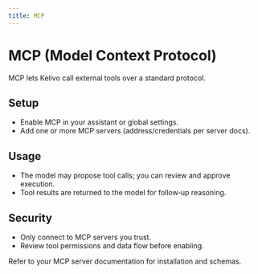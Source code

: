 ```yaml
---
title: MCP
---
```


# MCP (Model Context Protocol)

MCP lets Kelivo call external tools over a standard protocol.

## Setup
- Enable MCP in your assistant or global settings.
- Add one or more MCP servers (address/credentials per server docs).

## Usage
- The model may propose tool calls; you can review and approve execution.
- Tool results are returned to the model for follow‑up reasoning.

## Security
- Only connect to MCP servers you trust.
- Review tool permissions and data flow before enabling.

Refer to your MCP server documentation for installation and schemas.

